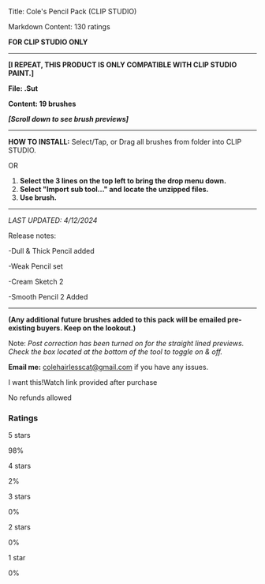 Title: Cole's Pencil Pack (CLIP STUDIO)

Markdown Content:
130 ratings

**FOR CLIP STUDIO ONLY**

* * *

**\[I REPEAT, THIS PRODUCT IS ONLY COMPATIBLE WITH CLIP STUDIO PAINT.\]**

**File: .Sut**

**Content: 19 brushes**

**_\[Scroll down to see brush previews\]_**

* * *

**HOW TO INSTALL:** Select/Tap, or Drag all brushes from folder into CLIP STUDIO.

OR

1.  **Select the 3 lines on the top left to bring the drop menu down.**
2.  **Select "Import sub tool..." and locate the unzipped files.**
3.  **Use brush.**

* * *

_LAST UPDATED: 4/12/2024_

Release notes:

\-Dull & Thick Pencil added

\-Weak Pencil set

\-Cream Sketch 2

\-Smooth Pencil 2 Added

* * *

**(Any additional future brushes added to this pack will be emailed pre-existing buyers. Keep on the lookout.)**

Note: _Post correction has been turned on for the straight lined previews. Check the box located at the bottom of the tool to toggle on & off._

**Email me:** colehairlesscat@gmail.com if you have any issues.

I want this!Watch link provided after purchase

No refunds allowed

### Ratings

5 stars

98%

4 stars

2%

3 stars

0%

2 stars

0%

1 star

0%
